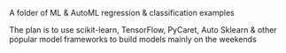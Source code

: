 A folder of ML & AutoML regression & classification examples 

The plan is to use scikit-learn, TensorFlow, PyCaret, Auto Sklearn & other popular model frameworks to build models mainly on the weekends
